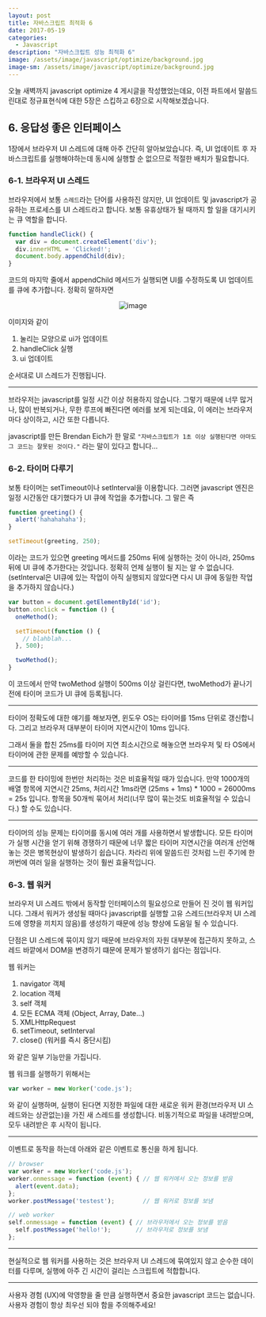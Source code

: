 ```yaml
---
layout: post
title: 자바스크립트 최적화 6
date: 2017-05-19
categories:
  - Javascript
description: "자바스크립트 성능 최적화 6"
image: /assets/image/javascript/optimize/background.jpg
image-sm: /assets/image/javascript/optimize/background.jpg
---
```


오늘 새벽까지 javascript optimize 4 게시글을 작성했었는데요, 이전 파트에서 말씀드린대로
정규표현식에 대한 5장은 스킵하고 6장으로 시작해보겠습니다.

## 6. 응답성 좋은 인터페이스

1장에서 브라우저 UI 스레드에 대해 아주 간단히 알아보았습니다. 즉, UI 업데이트 후 자바스크립트를 실행해야하는데
동시에 실행할 순 없으므로 적절한 배치가 필요합니다.

### 6-1. 브라우저 UI 스레드

브라우저에서 보통 `스레드`라는 단어를 사용하진 않지만, UI 업데이트 및 javascript가 공유하는 프로세스를
UI 스레드라고 합니다. 보통 유휴상태가 될 때까지 할 일을 대기시키는 큐 역할을 합니다.

~~~javascript
function handleClick() {
  var div = document.createElement('div');
  div.innerHTML = 'Clicked!';
  document.body.appendChild(div);
}
~~~

코드의 마지막 줄에서 appendChild 메서드가 실행되면 UI를 수정하도록 UI 업데이트를 큐에 추가합니다.
정확히 말하자면

<figure style="text-align: center;">
    <img src="/assets/image/javascript/optimize/6/ui1.jpg" alt="image" style="margin:0 auto;">
</figure>

이미지와 같이

1. 눌리는 모양으로 ui가 업데이트
2. handleClick 실행
3. ui 업데이트

순서대로 UI 스레드가 진행됩니다.

---

브라우저는 javascript를 일정 시간 이상 허용하지 않습니다. 그렇기 때문에 너무 많거나, 많이 반복되거나, 무한 루프에 빠진다면
에러를 보게 되는데요, 이 에러는 브라우저마다 상이하고, 시간 또한 다릅니다.

javascript를 만든 Brendan Eich가 한 말로 `"자바스크립트가 1초 이상 실행된다면 아마도 그 코드는 잘못된 것이다."` 라는 말이 있다고 합니다...

### 6-2. 타이머 다루기

보통 타이머는 setTimeout이나 setInterval을 이용합니다. 그러면 javascript 엔진은 일정 시간동안 대기했다가 UI 큐에 작업을 추가합니다.
그 말은 즉

~~~javascript
function greeting() {
  alert('hahahahaha');
}

setTimeout(greeting, 250);
~~~

이라는 코드가 있으면 greeting 메서드를 250ms 뒤에 실행하는 것이 아니라, 250ms 뒤에 UI 큐에 추가한다는 것입니다.
정확히 언제 실행이 될 지는 알 수 없습니다.
(setInterval은 UI큐에 있는 작업이 아직 실행되지 않았다면 다시 UI 큐에 동일한 작업을 추가하지 않습니다.)

~~~javascript
var button = document.getElementById('id');
button.onclick = function () {
  oneMethod();

  setTimeout(function () {
    // blahblah...
  }, 500);

  twoMethod();
}
~~~

이 코드에서 만약 twoMethod 실행이 500ms 이상 걸린다면, twoMethod가 끝나기 전에 타이머 코드가 UI 큐에 등록됩니다.

---

타이머 정확도에 대한 얘기를 해보자면, 윈도우 OS는 타이머를 15ms 단위로 갱신합니다.
그리고 브라우저 대부분이 타이머 지연시간이 10ms 입니다.

그래서 둘을 합친 25ms를 타이머 지연 최소시간으로 해놓으면 브라우저 및 타 OS에서 타이머에 관한 문제를 예방할 수 있습니다.

---

코드를 한 타이밍에 한번만 처리하는 것은 비효율적일 때가 있습니다. 만약 1000개의 배열 항목에 지연시간 25ms, 처리시간 1ms라면
(25ms + 1ms) * 1000 = 26000ms = 25s 입니다. 항목을 50개씩 묶어서 처리(너무 많이 묶는것도 비효율적일 수 있습니다.)
할 수도 있습니다.

---

타이머의 성능 문제는 타이머를 동시에 여러 개를 사용하면서 발생합니다. 모든 타이머가 실행 시간을 얻기 위해 경쟁하기 때문에
너무 짧은 타이머 지연시간을 여러개 선언해 놓는 것은 병목현상이 발생하기 쉽습니다. 차라리 위에 말씀드린 것처럼 느린 주기에
한꺼번에 여러 일을 실행하는 것이 훨씬 효율적입니다.

### 6-3. 웹 워커

브라우저 UI 스레드 밖에서 동작할 인터페이스의 필요성으로 만들어 진 것이 웹 워커입니다. 그래서 워커가 생성될 때마다 javascript를
실행할 고유 스레드(브라우저 UI 스레드에 영향을 끼치지 않음)를 생성하기 때문에 성능 향상에 도움일 될 수 있습니다.

단점은 UI 스레드에 묶이지 않기 때문에 브라우저의 자원 대부분에 접근하지 못하고,
스레드 바깥에서 DOM을 변경하기 떄문에 문제가 발생하기 쉽다는 점입니다.

웹 워커는

1. navigator 객체
2. location 객체
3. self 객체
4. 모든 ECMA 객체 (Object, Array, Date...)
5. XMLHttpRequest
6. setTimeout, setInterval
7. close() (워커를 즉시 중단시킴)

와 같은 일부 기능만을 가집니다.

웹 워크를 실행하기 위해서는

~~~javascript
var worker = new Worker('code.js');
~~~

와 같이 실행하며, 실행이 된다면 지정한 파일에 대한 새로운 워커 환경(브라우저 UI 스레드와는 상관없는)을 가진
새 스레드를 생성합니다. 비동기적으로 파일을 내려받으며, 모두 내려받은 후 시작이 됩니다.

---

이벤트로 동작을 하는데 아래와 같은 이벤트로 통신을 하게 됩니다.

~~~javascript
// browser
var worker = new Worker('code.js');
worker.onmessage = function (event) { // 웹 워커에서 오는 정보를 받음
  alert(event.data);
};
worker.postMessage('testest');        // 웹 워커로 정보를 보냄
~~~

~~~javascript
// web worker
self.onmessage = function (event) { // 브라우저에서 오는 정보를 받음
  self.postMessage('hello!');       // 브라우저로 정보를 보냄
};
~~~

---

현실적으로 웹 워커를 사용하는 것은 브라우저 UI 스레드에 묶여있지 않고 순수한 데이터를 다루며,
실행에 아주 긴 시간이 걸리는 스크립트에 적합합니다.

---

사용자 경험 (UX)에 악영향을 줄 만큼 실행하면서 중요한 javascript 코드는 없습니다.
사용자 경험이 항상 최우선 되야 함을 주의해주세요!
